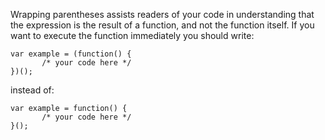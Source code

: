 
Wrapping parentheses assists readers of your code in understanding that the expression is the result of a function,
and not the function itself. If you want to execute the function immediately you should write:

    var example = (function() {
           /* your code here */
    })();

instead of:

    var example = function() {
           /* your code here */
    }();
      